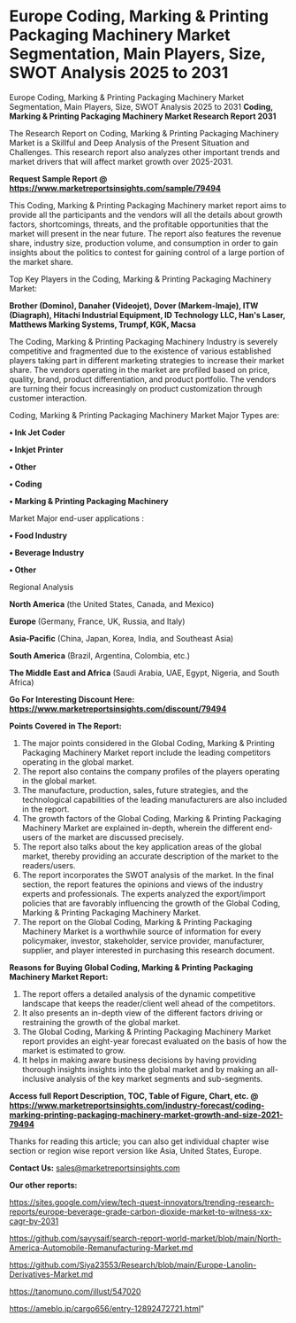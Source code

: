 # Europe Coding, Marking & Printing Packaging Machinery Market Segmentation, Main Players, Size, SWOT Analysis 2025 to 2031
Europe Coding, Marking & Printing Packaging Machinery Market Segmentation, Main Players, Size, SWOT Analysis 2025 to 2031
<strong>Coding, Marking & Printing Packaging Machinery Market Research Report 2031</strong>

The Research Report on Coding, Marking & Printing Packaging Machinery Market is a Skillful and Deep Analysis of the Present Situation and Challenges. This research report also analyzes other important trends and market drivers that will affect market growth over 2025-2031.

<strong>Request Sample Report @ <a href=https://www.marketreportsinsights.com/sample/79494>https://www.marketreportsinsights.com/sample/79494</a></strong>

This Coding, Marking & Printing Packaging Machinery market report aims to provide all the participants and the vendors will all the details about growth factors, shortcomings, threats, and the profitable opportunities that the market will present in the near future. The report also features the revenue share, industry size, production volume, and consumption in order to gain insights about the politics to contest for gaining control of a large portion of the market share.

Top Key Players in the Coding, Marking & Printing Packaging Machinery Market:

<strong>Brother (Domino), Danaher (Videojet), Dover (Markem-Imaje), ITW (Diagraph), Hitachi Industrial Equipment, ID Technology LLC, Han's Laser, Matthews Marking Systems, Trumpf, KGK, Macsa</strong>

The Coding, Marking & Printing Packaging Machinery Industry is severely competitive and fragmented due to the existence of various established players taking part in different marketing strategies to increase their market share. The vendors operating in the market are profiled based on price, quality, brand, product differentiation, and product portfolio. The vendors are turning their focus increasingly on product customization through customer interaction.

Coding, Marking & Printing Packaging Machinery Market Major Types are:

<strong>• Ink Jet Coder

• Inkjet Printer

• Other

• Coding

• Marking & Printing Packaging Machinery</strong>

Market Major end-user applications :

<strong>• Food Industry

• Beverage Industry

• Other</strong>

Regional Analysis

</u><strong><b>North America</b></strong> (the United States, Canada, and Mexico)

<strong><b>Europe </b></strong>(Germany, France, UK, Russia, and Italy)

<strong><b>Asia-Pacific</b></strong> (China, Japan, Korea, India, and Southeast Asia)

<strong><b>South America</b></strong> (Brazil, Argentina, Colombia, etc.)

<strong><b>The Middle East and Africa</b></strong> (Saudi Arabia, UAE, Egypt, Nigeria, and South Africa)

<strong>Go For Interesting Discount Here: <a href=https://www.marketreportsinsights.com/discount/79494>https://www.marketreportsinsights.com/discount/79494</a></strong>

<strong>Points Covered in The Report:</strong>
<ol>
  <li>The major points considered in the Global Coding, Marking & Printing Packaging Machinery Market report include the leading competitors operating in the global market.</li>
  <li>The report also contains the company profiles of the players operating in the global market.</li>
  <li>The manufacture, production, sales, future strategies, and the technological capabilities of the leading manufacturers are also included in the report.</li>
  <li>The growth factors of the Global Coding, Marking & Printing Packaging Machinery Market are explained in-depth, wherein the different end-users of the market are discussed precisely.</li>
  <li>The report also talks about the key application areas of the global market, thereby providing an accurate description of the market to the readers/users.</li>
  <li>The report incorporates the SWOT analysis of the market. In the final section, the report features the opinions and views of the industry experts and professionals. The experts analyzed the export/import policies that are favorably influencing the growth of the Global Coding, Marking & Printing Packaging Machinery Market.</li>
  <li>The report on the Global Coding, Marking & Printing Packaging Machinery Market is a worthwhile source of information for every policymaker, investor, stakeholder, service provider, manufacturer, supplier, and player interested in purchasing this research document.</li>
</ol>
<strong>Reasons for Buying Global Coding, Marking & Printing Packaging Machinery Market Report:</strong>

<ol>
  <li>The report offers a detailed analysis of the dynamic competitive landscape that keeps the reader/client well ahead of the competitors.</li>
  <li>It also presents an in-depth view of the different factors driving or restraining the growth of the global market.</li>
  <li>The Global Coding, Marking & Printing Packaging Machinery Market report provides an eight-year forecast evaluated on the basis of how the market is estimated to grow.</li>
  <li>It helps in making aware business decisions by having providing thorough insights insights into the global market and by making an all-inclusive analysis of the key market segments and sub-segments.</li>
</ol>
<strong>Access full Report Description, TOC, Table of Figure, Chart, etc. @ <a href=https://www.marketreportsinsights.com/industry-forecast/coding-marking-printing-packaging-machinery-market-growth-and-size-2021-79494>https://www.marketreportsinsights.com/industry-forecast/coding-marking-printing-packaging-machinery-market-growth-and-size-2021-79494</a></strong>


Thanks for reading this article; you can also get individual chapter wise section or region wise report version like Asia, United States, Europe.

<strong>Contact Us:</strong>
sales@marketreportsinsights.com

<strong>Our other reports:</strong>

<a href=https://sites.google.com/view/tech-quest-innovators/trending-research-reports/europe-beverage-grade-carbon-dioxide-market-to-witness-xx-cagr-by-2031>https://sites.google.com/view/tech-quest-innovators/trending-research-reports/europe-beverage-grade-carbon-dioxide-market-to-witness-xx-cagr-by-2031</a>

<a href=https://github.com/sayysaif/search-report-world-market/blob/main/North-America-Automobile-Remanufacturing-Market.md>https://github.com/sayysaif/search-report-world-market/blob/main/North-America-Automobile-Remanufacturing-Market.md</a>

<a href=https://github.com/Siya23553/Research/blob/main/Europe-Lanolin-Derivatives-Market.md>https://github.com/Siya23553/Research/blob/main/Europe-Lanolin-Derivatives-Market.md</a>

<a href=https://tanomuno.com/illust/547020>https://tanomuno.com/illust/547020</a>

<a href=https://ameblo.jp/cargo656/entry-12892472721.html>https://ameblo.jp/cargo656/entry-12892472721.html</a>"
